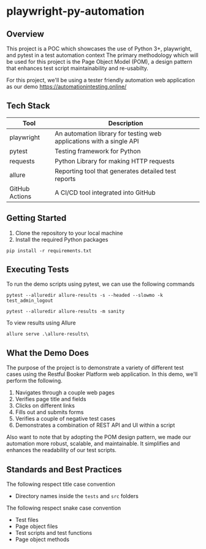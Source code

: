 # playwright-py-automation
## Overview

This project is a POC which showcases the use of Python 3+, playwright, and pytest in a test automation context
The primary methodology which will be used for this project is the Page Object Model (POM), a design pattern that enhances test script maintainability and re-usabilty.

For this project, we'll be using a tester friendly automation web application as our demo
https://automationintesting.online/


## Tech Stack

| Tool           | Description                                                          |
|----------------|----------------------------------------------------------------------|
| playwright     | An automation library for testing web applications with a single API |
| pytest         | Testing framework for Python                                         |
| requests       | Python Library for making HTTP requests                              |
| allure         | Reporting tool that generates detailed test reports                  |
| GitHub Actions | A CI/CD tool integrated into GitHub                                  |

## Getting Started

1. Clone the repository to your local machine
2. Install the required Python packages

```pip install -r requirements.txt```

## Executing Tests

To run the demo scripts using pytest, we can use the following commands

```pytest --alluredir allure-results -s --headed --slowmo -k test_admin_logout```

```pytest --alluredir allure-results -m sanity```

To view results using Allure

```allure serve .\allure-results\```

## What the Demo Does

The purpose of the project is to demonstrate a variety of different test cases using the Restful Booker Platform web application.
In this demo, we'll perform the following.

1. Navigates through a couple web pages
2. Verifies page title and fields
3. Clicks on different links
4. Fills out and submits forms
5. Verifies a couple of negative test cases
6. Demonstrates a combination of REST API and UI within a script

Also want to note that by adopting the POM design pattern, we made our automation more robust, scalable, and maintainable.
It simplifies and enhances the readability of our test scripts.

## Standards and Best Practices

The following respect title case convention
- Directory names inside the `tests` and `src` folders

The following respect snake case convention
- Test files
- Page object files
- Test scripts and test functions
- Page object methods